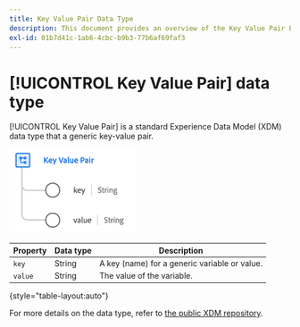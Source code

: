 ```yaml
---
title: Key Value Pair Data Type
description: This document provides an overview of the Key Value Pair Experience Data Model (XDM) data type.
exl-id: 01b7d41c-1ab6-4cbc-b9b3-77b6af69faf3
---
```

# [!UICONTROL Key Value Pair] data type

[!UICONTROL Key Value Pair] is a standard Experience Data Model (XDM) data type that a generic key-value pair.

![Key Value Pair Structure](../images/data-types/key-value-pair.png)

| Property | Data type | Description |
| --- | --- | --- |
| `key` | String | A key (name) for a generic variable or value. |
| `value` | String | The value of the variable. |

{style="table-layout:auto"}

For more details on the data type, refer to [the public XDM repository](https://github.com/adobe/xdm/blob/master/extensions/adobe/experience/analytics/keyvalue.schema.json).
